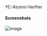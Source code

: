  YC-Alumni-Verifier
 
 
 #### Screenshots
![image](https://user-images.githubusercontent.com/30016242/236688224-a7208aac-c763-4686-92eb-7e1144d21d9d.png)
